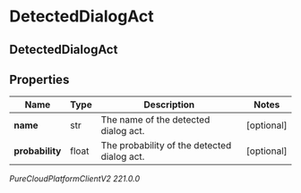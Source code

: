 # DetectedDialogAct

## DetectedDialogAct

## Properties

|Name | Type | Description | Notes|
|------------ | ------------- | ------------- | -------------|
| **name** | str | The name of the detected dialog act. | [optional] |
| **probability** | float | The probability of the detected dialog act. | [optional] |



_PureCloudPlatformClientV2 221.0.0_
